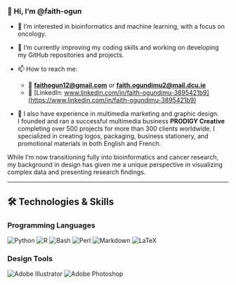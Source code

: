 ### 👋 Hi, I’m @faith-ogun  

- 👀 I’m interested in bioinformatics and machine learning, with a focus on oncology.  
- 🌱 I’m currently improving my coding skills and working on developing my GitHub repositories and projects.  
- 📫 How to reach me:  
  - 📧 **faithogun12@gmail.com** or **faith.ogundimu2@mail.dcu.ie**  
  - 🔗 [LinkedIn: www.linkedin.com/in/faith-ogundimu-3895421b9](https://www.linkedin.com/in/faith-ogundimu-3895421b9)  

- 🎨 I also have experience in multimedia marketing and graphic design.  
I founded and ran a successful multimedia business **PRODIGY Creative** completing over 500 projects for more than 300 clients worldwide. I specialized in creating logos, packaging, business stationery, and promotional materials in both English and French.  

While I’m now transitioning fully into bioinformatics and cancer research, my background in design has given me a unique perspective in visualizing complex data and presenting research findings.

---

## 🛠️ Technologies & Skills

### **Programming Languages**
![Python](https://img.shields.io/badge/-Python-3776AB?logo=python&logoColor=white&style=flat)
![R](https://img.shields.io/badge/-R-276DC3?logo=r&logoColor=white&style=flat)
![Bash](https://img.shields.io/badge/-Bash-4EAA25?logo=gnubash&logoColor=white&style=flat)
![Perl](https://img.shields.io/badge/-Perl-39457E?logo=perl&logoColor=white&style=flat)
![Markdown](https://img.shields.io/badge/-Markdown-000000?logo=markdown&logoColor=white&style=flat)
![LaTeX](https://img.shields.io/badge/-LaTeX-008080?logo=latex&logoColor=white&style=flat)

### **Design Tools**
![Adobe Illustrator](https://img.shields.io/badge/-Adobe_Illustrator-FF9A00?logo=adobeillustrator&logoColor=white&style=flat)
![Adobe Photoshop](https://img.shields.io/badge/-Adobe_Photoshop-31A8FF?logo=adobephotoshop&logoColor=white&style=flat)
